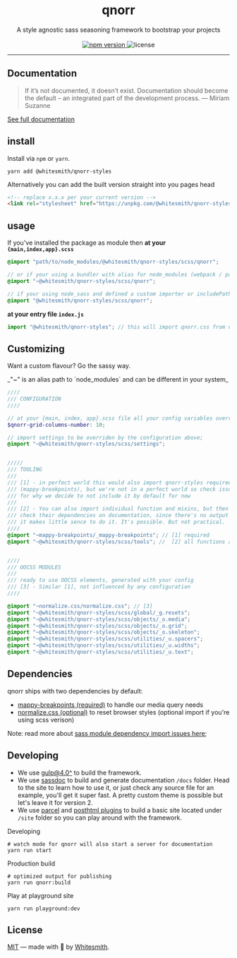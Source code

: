 
<h1 align="center">
qnorr
</h1>

<p align="center">
A style agnostic sass seasoning framework to bootstrap your projects
<br />
<br />

<a href="https://www.npmjs.com/package/@whitesmith/qnorr-styles">
  <img src="https://img.shields.io/npm/v/@whitesmith/qnorr-styles?color=%23ffbc05&logo=asdad&style=for-the-badge" alt="npm version">
</a>

<img src="https://img.shields.io/github/license/whitesmith/qnorr-styles?style=for-the-badge" alt="license">

</p>

---

## Documentation

> If it’s not documented, it doesn’t exist. Documentation should become the default – an integrated part of the development process.
> — Miriam Suzanne

[See full documentation](https://whitesmith.github.io/qnorr-styles/)

## install
Install via `npm` or `yarn`.

```shell
yarn add @whitesmith/qnorr-styles
```

Alternatively you can add the built version straight into you pages head

```html
<!-- replace x.x.x per your current version -->
<link rel="stylesheet" href="https://unpkg.com/@whitesmith/qnorr-styles@x.x.x/dist/qnorr.min.css">
``` 


## usage
If you've installed the package as module then **at your `{main,index,app}.scss`** 


```scss
@import "path/to/node_modules/@whitesmith/qnorr-styles/scss/qnorr";

// or if your using a bundler with alias for node_modules (webpack / parcel)
@import "~@whitesmith/qnorr-styles/scss/qnorr";

// if your using node_sass and defined a custom importer or includePaths
@import "@whitesmith/qnorr-styles/scss/qnorr";
```

**at your entry file `index.js`**
```javascript
import "@whitesmith/qnorr-styles"; // this will import qnorr.css from dist/qnorr.css
```


## Customizing
Want a custom flavour? Go the sassy way.
<div class="flash flash-warn">
  _"~" is an alias path to `node_modules` and can be different in your system_
</div>

```scss
////
/// CONFIGURATION
////

// at your {main, index, app}.scss file all your config variables overrides;
$qnorr-grid-columns-number: 10;

// import settings to be overriden by the configuration above;
@import "~@whitesmith/qnorr-styles/scss/settings";


/////
/// TOOLING
///
/// [1] - in perfect world this would also import qnorr-styles required dependencies
/// (mappy-breakpoints), but we're not in a perfect world so check issue#10
/// for why we decide to not include it by default for now
///
/// [2] - You can also import individual function and mixins, but then you have
/// check their dependencies on documentation, since there's no output code
/// it makes little sence to do it. It's possible. But not practical.
////
@import "~mappy-breakpoints/_mappy-breakpoints"; // [1] required
@import "~@whitesmith/qnorr-styles/scss/tools"; //  [2] all functions and mixins


////
/// OOCSS MODULES
///
/// ready to use OOCSS elements, generated with your config
/// [3] - Similar [1], not influenced by any configuration
////

@import "~normalize.css/normalize.css"; // [3]
@import "~@whitesmith/qnorr-styles/scss/global/_g.resets";
@import "~@whitesmith/qnorr-styles/scss/objects/_o.media";
@import "~@whitesmith/qnorr-styles/scss/objects/_o.grid";
@import "~@whitesmith/qnorr-styles/scss/objects/_o.skeleton";
@import "~@whitesmith/qnorr-styles/scss/utilities/_u.spacers";
@import "~@whitesmith/qnorr-styles/scss/utilities/_u.widths";
@import "~@whitesmith/qnorr-styles/scss/utilities/_u.text";
```


## Dependencies
qnorr ships with two dependencies by default:
- [mappy-breakpoints (required)](https://github.com/zellwk/mappy-breakpoints) to handle our media query needs
- [normalize.css (optional)](https://github.com/necolas/normalize.css/) to reset browser styles (optional import if you're using scss verison)

Note: read more about [sass module dependency import issues here](https://github.com/whitesmith/qnorr-styles/issues/10);



## Developing

- We use [gulp@4.0^](https://gulpjs.com/) to build the framework.
- We use [sassdoc](https://sassdoc.com/) to build and generate documentation `/docs` folder. Head to the site to learn how to use it, or just check any source file for an example, you'll get it super fast. A pretty custom theme is possible but let's leave it for version 2.
- We use [parcel](https://parceljs.org/) and [posthtml plugins](https://github.com/posthtml/posthtml) to build a basic site located under `/site` folder so you can play around with the framework.

Developing
```
# watch mode for qnorr will also start a server for documentation
yarn run start
```

Production build
```
# optimized output for publishing
yarn run qnorr:build
```

Play at playground site
```
yarn run playground:dev
```

## License
[MIT](LICENSE) — made with 💚 by [Whitesmith](https://whitesmith.co).
